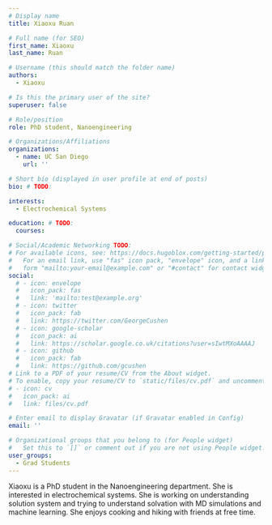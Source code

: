 ```yaml
---
# Display name
title: Xiaoxu Ruan

# Full name (for SEO)
first_name: Xiaoxu
last_name: Ruan

# Username (this should match the folder name)
authors:
  - Xiaoxu

# Is this the primary user of the site?
superuser: false

# Role/position
role: PhD student, Nanoengineering

# Organizations/Affiliations
organizations:
  - name: UC San Diego
    url: ''

# Short bio (displayed in user profile at end of posts)
bio: # TODO:

interests:
  - Electrochemical Systems

education: # TODO:
  courses:

# Social/Academic Networking TODO:
# For available icons, see: https://docs.hugoblox.com/getting-started/page-builder/#icons
#   For an email link, use "fas" icon pack, "envelope" icon, and a link in the
#   form "mailto:your-email@example.com" or "#contact" for contact widget.
social:
  # - icon: envelope
  #   icon_pack: fas
  #   link: 'mailto:test@example.org'
  # - icon: twitter
  #   icon_pack: fab
  #   link: https://twitter.com/GeorgeCushen
  # - icon: google-scholar
  #   icon_pack: ai
  #   link: https://scholar.google.co.uk/citations?user=sIwtMXoAAAAJ
  # - icon: github
  #   icon_pack: fab
  #   link: https://github.com/gcushen
# Link to a PDF of your resume/CV from the About widget.
# To enable, copy your resume/CV to `static/files/cv.pdf` and uncomment the lines below.
# - icon: cv
#   icon_pack: ai
#   link: files/cv.pdf

# Enter email to display Gravatar (if Gravatar enabled in Config)
email: ''

# Organizational groups that you belong to (for People widget)
#   Set this to `[]` or comment out if you are not using People widget.
user_groups:
  - Grad Students
---
```


Xiaoxu is a PhD student in the Nanoengineering department. She is interested in electrochemical systems. She is working on understanding solution system and trying to understand solvation with MD simulations and machine learning. She enjoys cooking and hiking with friends at free time.